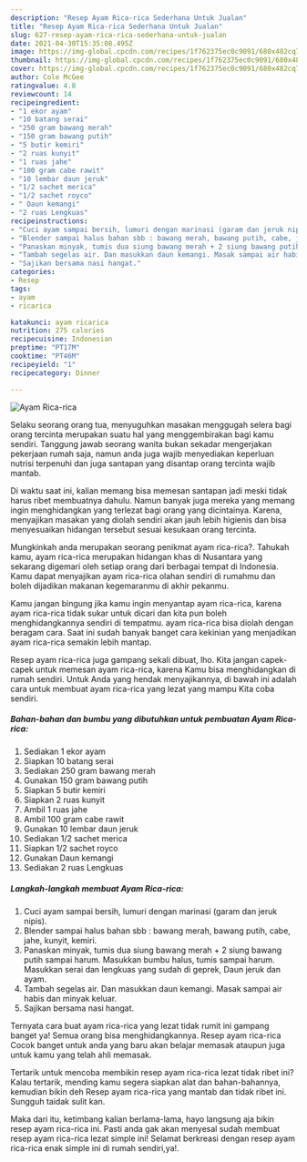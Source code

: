 ```yaml
---
description: "Resep Ayam Rica-rica Sederhana Untuk Jualan"
title: "Resep Ayam Rica-rica Sederhana Untuk Jualan"
slug: 627-resep-ayam-rica-rica-sederhana-untuk-jualan
date: 2021-04-30T15:35:08.495Z
image: https://img-global.cpcdn.com/recipes/1f762375ec0c9091/680x482cq70/ayam-rica-rica-foto-resep-utama.jpg
thumbnail: https://img-global.cpcdn.com/recipes/1f762375ec0c9091/680x482cq70/ayam-rica-rica-foto-resep-utama.jpg
cover: https://img-global.cpcdn.com/recipes/1f762375ec0c9091/680x482cq70/ayam-rica-rica-foto-resep-utama.jpg
author: Cole McGee
ratingvalue: 4.8
reviewcount: 14
recipeingredient:
- "1 ekor ayam"
- "10 batang serai"
- "250 gram bawang merah"
- "150 gram bawang putih"
- "5 butir kemiri"
- "2 ruas kunyit"
- "1 ruas jahe"
- "100 gram cabe rawit"
- "10 lembar daun jeruk"
- "1/2 sachet merica"
- "1/2 sachet royco"
- " Daun kemangi"
- "2 ruas Lengkuas"
recipeinstructions:
- "Cuci ayam sampai bersih, lumuri dengan marinasi (garam dan jeruk nipis)."
- "Blender sampai halus bahan sbb : bawang merah, bawang putih, cabe, jahe, kunyit, kemiri."
- "Panaskan minyak, tumis dua siung bawang merah + 2 siung bawang putih sampai harum. Masukkan bumbu halus, tumis sampai harum. Masukkan serai dan lengkuas yang sudah di geprek, Daun jeruk dan ayam."
- "Tambah segelas air. Dan masukkan daun kemangi. Masak sampai air habis dan minyak keluar."
- "Sajikan bersama nasi hangat."
categories:
- Resep
tags:
- ayam
- ricarica

katakunci: ayam ricarica 
nutrition: 275 calories
recipecuisine: Indonesian
preptime: "PT17M"
cooktime: "PT46M"
recipeyield: "1"
recipecategory: Dinner

---
```



![Ayam Rica-rica](https://img-global.cpcdn.com/recipes/1f762375ec0c9091/680x482cq70/ayam-rica-rica-foto-resep-utama.jpg)

Selaku seorang orang tua, menyuguhkan masakan menggugah selera bagi orang tercinta merupakan suatu hal yang menggembirakan bagi kamu sendiri. Tanggung jawab seorang  wanita bukan sekadar mengerjakan pekerjaan rumah saja, namun anda juga wajib menyediakan keperluan nutrisi terpenuhi dan juga santapan yang disantap orang tercinta wajib mantab.

Di waktu  saat ini, kalian memang bisa memesan santapan jadi meski tidak harus ribet membuatnya dahulu. Namun banyak juga mereka yang memang ingin menghidangkan yang terlezat bagi orang yang dicintainya. Karena, menyajikan masakan yang diolah sendiri akan jauh lebih higienis dan bisa menyesuaikan hidangan tersebut sesuai kesukaan orang tercinta. 



Mungkinkah anda merupakan seorang penikmat ayam rica-rica?. Tahukah kamu, ayam rica-rica merupakan hidangan khas di Nusantara yang sekarang digemari oleh setiap orang dari berbagai tempat di Indonesia. Kamu dapat menyajikan ayam rica-rica olahan sendiri di rumahmu dan boleh dijadikan makanan kegemaranmu di akhir pekanmu.

Kamu jangan bingung jika kamu ingin menyantap ayam rica-rica, karena ayam rica-rica tidak sukar untuk dicari dan kita pun boleh menghidangkannya sendiri di tempatmu. ayam rica-rica bisa diolah dengan beragam cara. Saat ini sudah banyak banget cara kekinian yang menjadikan ayam rica-rica semakin lebih mantap.

Resep ayam rica-rica juga gampang sekali dibuat, lho. Kita jangan capek-capek untuk memesan ayam rica-rica, karena Kamu bisa menghidangkan di rumah sendiri. Untuk Anda yang hendak menyajikannya, di bawah ini adalah cara untuk membuat ayam rica-rica yang lezat yang mampu Kita coba sendiri.

<!--inarticleads1-->

##### Bahan-bahan dan bumbu yang dibutuhkan untuk pembuatan Ayam Rica-rica:

1. Sediakan 1 ekor ayam
1. Siapkan 10 batang serai
1. Sediakan 250 gram bawang merah
1. Gunakan 150 gram bawang putih
1. Siapkan 5 butir kemiri
1. Siapkan 2 ruas kunyit
1. Ambil 1 ruas jahe
1. Ambil 100 gram cabe rawit
1. Gunakan 10 lembar daun jeruk
1. Sediakan 1/2 sachet merica
1. Siapkan 1/2 sachet royco
1. Gunakan  Daun kemangi
1. Sediakan 2 ruas Lengkuas




<!--inarticleads2-->

##### Langkah-langkah membuat Ayam Rica-rica:

1. Cuci ayam sampai bersih, lumuri dengan marinasi (garam dan jeruk nipis).
1. Blender sampai halus bahan sbb : bawang merah, bawang putih, cabe, jahe, kunyit, kemiri.
1. Panaskan minyak, tumis dua siung bawang merah + 2 siung bawang putih sampai harum. Masukkan bumbu halus, tumis sampai harum. Masukkan serai dan lengkuas yang sudah di geprek, Daun jeruk dan ayam.
1. Tambah segelas air. Dan masukkan daun kemangi. Masak sampai air habis dan minyak keluar.
1. Sajikan bersama nasi hangat.




Ternyata cara buat ayam rica-rica yang lezat tidak rumit ini gampang banget ya! Semua orang bisa menghidangkannya. Resep ayam rica-rica Cocok banget untuk anda yang baru akan belajar memasak ataupun juga untuk kamu yang telah ahli memasak.

Tertarik untuk mencoba membikin resep ayam rica-rica lezat tidak ribet ini? Kalau tertarik, mending kamu segera siapkan alat dan bahan-bahannya, kemudian bikin deh Resep ayam rica-rica yang mantab dan tidak ribet ini. Sungguh taidak sulit kan. 

Maka dari itu, ketimbang kalian berlama-lama, hayo langsung aja bikin resep ayam rica-rica ini. Pasti anda gak akan menyesal sudah membuat resep ayam rica-rica lezat simple ini! Selamat berkreasi dengan resep ayam rica-rica enak simple ini di rumah sendiri,ya!.

